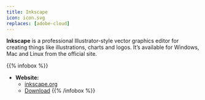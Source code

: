 ```yaml
---
title: Inkscape
icon: icon.svg
replaces: [adobe-cloud]
---
```


**Inkscape** is a professional Illustrator-style vector graphics editor for creating things like illustrations, charts and logos. It’s available for Windows, Mac and Linux from the official site.

{{% infobox %}}
- **Website:**
    - [inkscape.org](https://inkscape.org/)
    - [Download](https://inkscape.org/release)
{{% /infobox %}}
